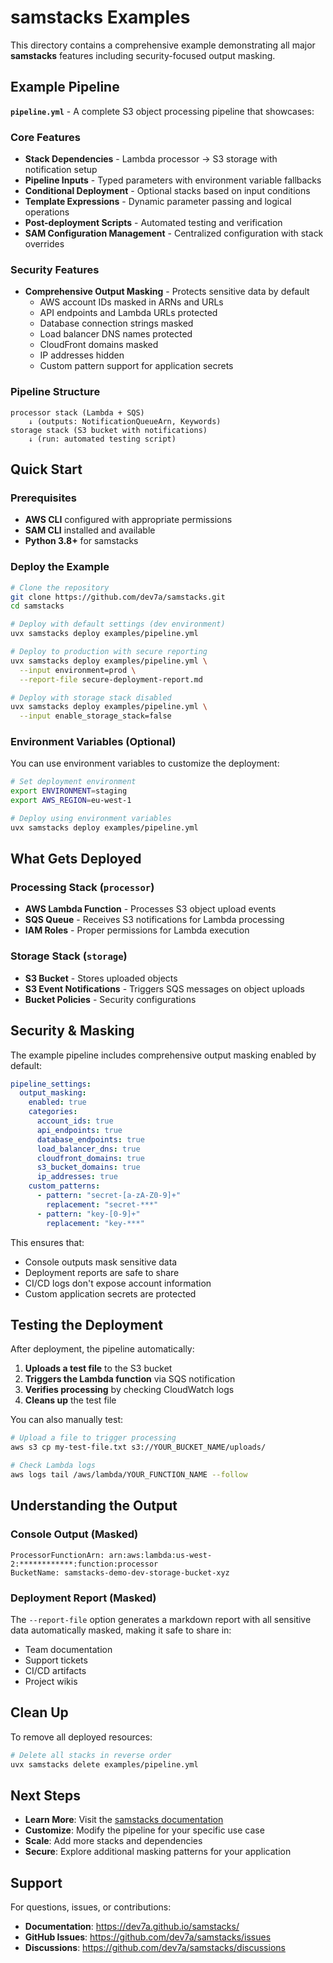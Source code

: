 # samstacks Examples

This directory contains a comprehensive example demonstrating all major **samstacks** features including security-focused output masking.

## Example Pipeline

**`pipeline.yml`** - A complete S3 object processing pipeline that showcases:

### Core Features
- **Stack Dependencies** - Lambda processor → S3 storage with notification setup
- **Pipeline Inputs** - Typed parameters with environment variable fallbacks
- **Conditional Deployment** - Optional stacks based on input conditions
- **Template Expressions** - Dynamic parameter passing and logical operations
- **Post-deployment Scripts** - Automated testing and verification
- **SAM Configuration Management** - Centralized configuration with stack overrides

### Security Features
- **Comprehensive Output Masking** - Protects sensitive data by default
  - AWS account IDs masked in ARNs and URLs
  - API endpoints and Lambda URLs protected
  - Database connection strings masked
  - Load balancer DNS names protected
  - CloudFront domains masked
  - IP addresses hidden
  - Custom pattern support for application secrets

### Pipeline Structure

```
processor stack (Lambda + SQS)
    ↓ (outputs: NotificationQueueArn, Keywords)
storage stack (S3 bucket with notifications)
    ↓ (run: automated testing script)
```

## Quick Start

### Prerequisites
- **AWS CLI** configured with appropriate permissions
- **SAM CLI** installed and available
- **Python 3.8+** for samstacks

### Deploy the Example

```bash
# Clone the repository
git clone https://github.com/dev7a/samstacks.git
cd samstacks

# Deploy with default settings (dev environment)
uvx samstacks deploy examples/pipeline.yml

# Deploy to production with secure reporting
uvx samstacks deploy examples/pipeline.yml \
  --input environment=prod \
  --report-file secure-deployment-report.md

# Deploy with storage stack disabled
uvx samstacks deploy examples/pipeline.yml \
  --input enable_storage_stack=false
```

### Environment Variables (Optional)

You can use environment variables to customize the deployment:

```bash
# Set deployment environment
export ENVIRONMENT=staging
export AWS_REGION=eu-west-1

# Deploy using environment variables
uvx samstacks deploy examples/pipeline.yml
```

## What Gets Deployed

### Processing Stack (`processor`)
- **AWS Lambda Function** - Processes S3 object upload events
- **SQS Queue** - Receives S3 notifications for Lambda processing
- **IAM Roles** - Proper permissions for Lambda execution

### Storage Stack (`storage`) 
- **S3 Bucket** - Stores uploaded objects
- **S3 Event Notifications** - Triggers SQS messages on object uploads
- **Bucket Policies** - Security configurations

## Security & Masking

The example pipeline includes comprehensive output masking enabled by default:

```yaml
pipeline_settings:
  output_masking:
    enabled: true
    categories:
      account_ids: true
      api_endpoints: true
      database_endpoints: true
      load_balancer_dns: true
      cloudfront_domains: true
      s3_bucket_domains: true
      ip_addresses: true
    custom_patterns:
      - pattern: "secret-[a-zA-Z0-9]+"
        replacement: "secret-***"
      - pattern: "key-[0-9]+"
        replacement: "key-***"
```

This ensures that:
- Console outputs mask sensitive data
- Deployment reports are safe to share
- CI/CD logs don't expose account information
- Custom application secrets are protected

## Testing the Deployment

After deployment, the pipeline automatically:

1. **Uploads a test file** to the S3 bucket
2. **Triggers the Lambda function** via SQS notification
3. **Verifies processing** by checking CloudWatch logs
4. **Cleans up** the test file

You can also manually test:

```bash
# Upload a file to trigger processing
aws s3 cp my-test-file.txt s3://YOUR_BUCKET_NAME/uploads/

# Check Lambda logs
aws logs tail /aws/lambda/YOUR_FUNCTION_NAME --follow
```

## Understanding the Output

### Console Output (Masked)
```
ProcessorFunctionArn: arn:aws:lambda:us-west-2:************:function:processor
BucketName: samstacks-demo-dev-storage-bucket-xyz
```

### Deployment Report (Masked)
The `--report-file` option generates a markdown report with all sensitive data automatically masked, making it safe to share in:
- Team documentation
- Support tickets
- CI/CD artifacts
- Project wikis

## Clean Up

To remove all deployed resources:

```bash
# Delete all stacks in reverse order
uvx samstacks delete examples/pipeline.yml
```

## Next Steps

- **Learn More**: Visit the [samstacks documentation](https://dev7a.github.io/samstacks/)
- **Customize**: Modify the pipeline for your specific use case
- **Scale**: Add more stacks and dependencies
- **Secure**: Explore additional masking patterns for your application

## Support

For questions, issues, or contributions:
- **Documentation**: https://dev7a.github.io/samstacks/
- **GitHub Issues**: https://github.com/dev7a/samstacks/issues
- **Discussions**: https://github.com/dev7a/samstacks/discussions
